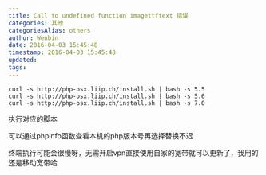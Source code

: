 ```yaml
---
title: Call to undefined function imagettftext 错误
categories: 其他
categoriesAlias: others
author: Wenbin
date: 2016-04-03 15:45:48
timestamp: 2016-04-03 15:45:48
updated:
tags:
---
```



```
curl -s http://php-osx.liip.ch/install.sh | bash -s 5.5
curl -s http://php-osx.liip.ch/install.sh | bash -s 5.6
curl -s http://php-osx.liip.ch/install.sh | bash -s 7.0
```
执行对应的脚本

可以通过phpinfo函数查看本机的php版本号再选择替换不迟

终端执行可能会很慢呀，无需开启vpn直接使用自家的宽带就可以更新了，我用的还是移动宽带哈
